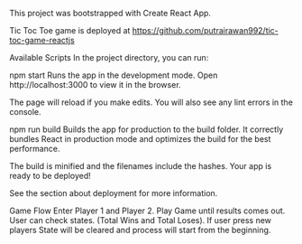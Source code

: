 This project was bootstrapped with Create React App.

Tic Toc Toe game is deployed at https://github.com/putrairawan992/tic-toc-game-reactjs

Available Scripts
In the project directory, you can run:

npm start
Runs the app in the development mode.
Open http://localhost:3000 to view it in the browser.

The page will reload if you make edits.
You will also see any lint errors in the console.

npm run build
Builds the app for production to the build folder.
It correctly bundles React in production mode and optimizes the build for the best performance.

The build is minified and the filenames include the hashes.
Your app is ready to be deployed!

See the section about deployment for more information.

Game Flow
Enter Player 1 and Player 2.
Play Game until results comes out.
User can check states. (Total Wins and Total Loses).
If user press new players State will be cleared and process will start from the beginning.